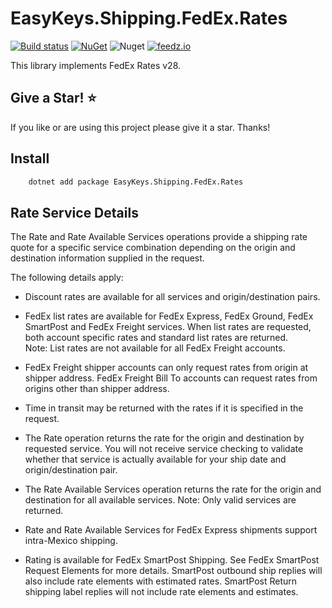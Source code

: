 # EasyKeys.Shipping.FedEx.Rates

[![Build status](https://ci.appveyor.com/api/projects/status/xp52rbpa9vmr1ck9?svg=true)](https://ci.appveyor.com/project/easykeys/easykeys-shipping)
[![NuGet](https://img.shields.io/nuget/v/EasyKeys.Shipping.FedEx.Rates.svg)](https://www.nuget.org/packages?q=EasyKeys.Shipping.FedEx.Rates)
![Nuget](https://img.shields.io/nuget/dt/EasyKeys.Shipping.FedEx.Rates)
[![feedz.io](https://img.shields.io/badge/endpoint.svg?url=https://f.feedz.io/easykeys/core/shield/EasyKeys.Shipping.FedEx.Rates/latest)](https://f.feedz.io/easykeys/core/packages/EasyKeys.Shipping.FedEx.Rates/latest/download)

This library implements FedEx Rates v28.

## Give a Star! :star:

If you like or are using this project please give it a star. Thanks!

## Install

```bash
    dotnet add package EasyKeys.Shipping.FedEx.Rates
```

## Rate Service Details

The Rate and Rate Available Services operations provide a shipping rate quote for a specific service
combination depending on the origin and destination information supplied in the request.

The following details apply:

- Discount rates are available for all services and origin/destination pairs.
- FedEx list rates are available for FedEx Express, FedEx Ground, FedEx SmartPost and FedEx Freight services.
    When list rates are requested, both account specific rates and standard list rates are returned. \
    Note: List rates are not available for all FedEx Freight accounts.

- FedEx Freight shipper accounts can only request rates from origin at shipper address. FedEx Freight Bill To accounts can request rates from origins other than shipper address.

- Time in transit may be returned with the rates if it is specified in the request.

- The Rate operation returns the rate for the origin and destination by requested service. You will not receive service checking to validate whether that service is actually available for your ship date and origin/destination pair.

- The Rate Available Services operation returns the rate for the origin and destination for all available services. Note: Only valid services are returned.

- Rate and Rate Available Services for FedEx Express shipments support intra-Mexico shipping.

- Rating is available for FedEx SmartPost Shipping. See FedEx SmartPost Request Elements for more details. SmartPost outbound ship replies will also include rate elements with estimated rates. SmartPost Return shipping label replies will not include rate elements and estimates.
